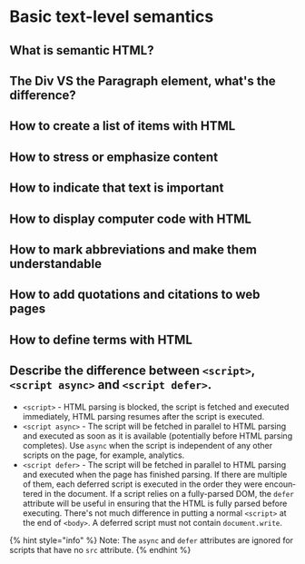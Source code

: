 # Basic text-level semantics

## What is semantic HTML?

## The Div VS the Paragraph element, what's the difference?

## How to create a list of items with HTML

## How to stress or emphasize content

## How to indicate that text is important

## How to display computer code with HTML

## How to mark abbreviations and make them understandable

## How to add quotations and citations to web pages

## How to define terms with HTML

## Describe the difference between `<script>`, `<script async>` and `<script defer>`.

* `<script>` - HTML parsing is blocked, the script is fetched and executed immediately, HTML parsing resumes after the script is executed.
* `<script async>` - The script will be fetched in parallel to HTML parsing and executed as soon as it is available \(potentially before HTML parsing completes\). Use `async` when the script is independent of any other scripts on the page, for example, analytics.
* `<script defer>` - The script will be fetched in parallel to HTML parsing and executed when the page has finished parsing. If there are multiple of them, each deferred script is executed in the order they were encoun­tered in the document. If a script relies on a fully-parsed DOM, the `defer` attribute will be useful in ensuring that the HTML is fully parsed before executing. There's not much difference in putting a normal `<script>` at the end of `<body>`. A deferred script must not contain `document.write`.

{% hint style="info" %}
Note: The `async` and `defer` attrib­utes are ignored for scripts that have no `src` attribute.
{% endhint %}


